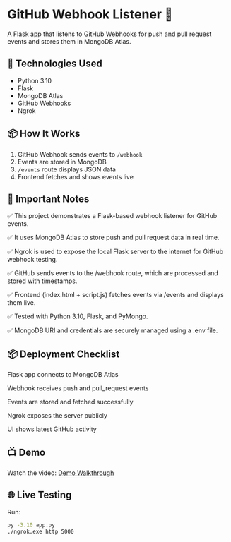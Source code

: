 # GitHub Webhook Listener 🚀

A Flask app that listens to GitHub Webhooks for push and pull request events and stores them in MongoDB Atlas.

## 🔧 Technologies Used
- Python 3.10
- Flask
- MongoDB Atlas
- GitHub Webhooks
- Ngrok

## 📦 How It Works
1. GitHub Webhook sends events to `/webhook`
2. Events are stored in MongoDB
3. `/events` route displays JSON data
4. Frontend fetches and shows events live

## 📌 Important Notes
✅ This project demonstrates a Flask-based webhook listener for GitHub events.

✅ It uses MongoDB Atlas to store push and pull request data in real time.

✅ Ngrok is used to expose the local Flask server to the internet for GitHub webhook testing.

✅ GitHub sends events to the /webhook route, which are processed and stored with timestamps.

✅ Frontend (index.html + script.js) fetches events via /events and displays them live.

✅ Tested with Python 3.10, Flask, and PyMongo.

✅ MongoDB URI and credentials are securely managed using a .env file.

## 📦 Deployment Checklist
 Flask app connects to MongoDB Atlas

 Webhook receives push and pull_request events

 Events are stored and fetched successfully

 Ngrok exposes the server publicly

 UI shows latest GitHub activity

## 📺 Demo
Watch the video: [Demo Walkthrough](https://drive.google.com/drive/folders/1GMvQAh-TPPHMRVadPHzWWz2Y_2dcRZjY?usp=sharing)

## 🌐 Live Testing
Run:
```bash
py -3.10 app.py
./ngrok.exe http 5000
